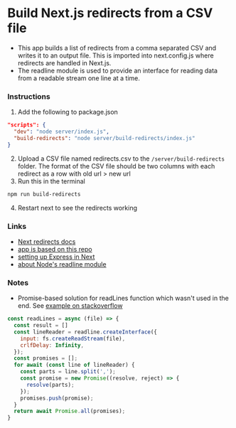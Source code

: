 # Build Next.js redirects from a CSV file

- This app builds a list of redirects from a comma separated CSV and writes it to an output file. This is imported into next.config.js where redirects are handled in Next.js.
- The readline module is used to provide an interface for reading data from a readable stream one line at a time.

### Instructions

1. Add the following to package.json
```json
"scripts": {
  "dev": "node server/index.js",
  "build-redirects": "node server/build-redirects/index.js"
}
```
2. Upload a CSV file named redirects.csv to the `/server/build-redirects` folder. The format of the CSV file should be two columns with each redirect as a row with old url > new url
3. Run this in the terminal
```bash
npm run build-redirects
```
4. Restart next to see the redirects working

### Links  
- [Next redirects docs](https://nextjs.org/docs/api-reference/next.config.js/redirects)
- [app is based on this repo](https://github.com/kaimanaagency/pixels-next-redirects)
- [setting up Express in Next](https://www.youtube.com/watch?v=kmrJkrW-ha0&ab_channel=skell)
- [about Node's readline module](https://nodejs.org/api/readline.html)

### Notes

- Promise-based solution for readLines function which wasn't used in the end. See [example on stackoverflow](https://stackoverflow.com/questions/69811324/how-can-i-make-a-readline-await-async-promise)

```js
const readLines = async (file) => {
  const result = []
  const lineReader = readline.createInterface({
    input: fs.createReadStream(file),
    crlfDelay: Infinity,
  });
  const promises = [];
  for await (const line of lineReader) {
    const parts = line.split(',');
    const promise = new Promise((resolve, reject) => {
      resolve(parts);
    });
    promises.push(promise);
  }
  return await Promise.all(promises);
}
```